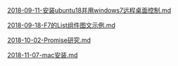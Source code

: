 [2018-09-11-安装ubuntu18并用windows7远程桌面控制.md](2018-09-11-安装ubuntu18并用windows7远程桌面控制.md)

[2018-09-18-F7的List组件图文示例.md](2018-09-18-F7的List组件图文示例.md)

[2018-10-02-Promise研究.md](2018-10-02-Promise研究.md)

[2018-11-07-mac安装.md](2018-11-07-mac安装.md)
 
